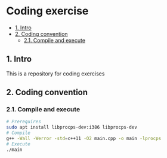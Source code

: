 # Coding exercise <!-- omit in toc -->

- [1. Intro](#1-intro)
- [2. Coding convention](#2-coding-convention)
  - [2.1. Compile and execute](#21-compile-and-execute)

## 1. Intro

This is a repository for coding exercises

## 2. Coding convention

### 2.1. Compile and execute

```bash
# Prerequires
sudo apt install libprocps-dev:i386 libprocps-dev
# Compile
g++ -Wall -Werror -std=c++11 -O2 main.cpp -o main -lprocps
# Execute
./main
```

